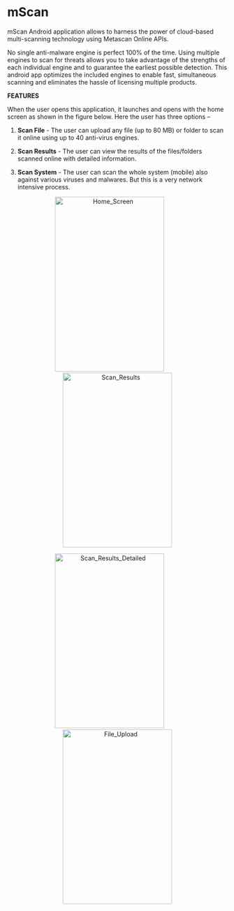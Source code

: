 mScan
=====

mScan Android application allows to harness the power of cloud-based multi-scanning technology using Metascan Online APIs. 

No single anti-malware engine is perfect 100% of the time. Using multiple engines to scan for threats allows you to take advantage of the strengths of each individual engine and to guarantee the earliest possible detection. This android app optimizes the included engines to enable fast, simultaneous scanning and eliminates the hassle of licensing multiple products.

**FEATURES**

When the user opens this application, it launches and opens with the home screen as shown in the figure below. Here the user has three options –

1. **Scan File** - 
The user can upload any file (up to 80 MB) or folder to scan it online using up to 40 anti-virus engines.

2.	**Scan Results** - 
The user can view the results of the files/folders scanned online with detailed information.

3. **Scan System** - 
The user can scan the whole system (mobile) also against various viruses and malwares. But this is a very network intensive process.

<p align="center">
<img src="https://raw2.github.com/singhalmanav/mScan/master/Snapshots/Home_Screen.png" title="Home_Screen" height="400px" width="250px" />&nbsp;&nbsp;&nbsp;&nbsp;&nbsp;&nbsp;&nbsp;&nbsp;&nbsp;
<img src="https://raw2.github.com/singhalmanav/mScan/master/Snapshots/Scan_Results_Info.png" title="Scan_Results" height="400px" width="250px" />
</p>

<p align="center">
<img src="https://raw2.github.com/singhalmanav/mScan/master/Snapshots/Scan_Result_Detailed.png" title="Scan_Results_Detailed" height="400px" width="250px" />&nbsp;&nbsp;&nbsp;&nbsp;&nbsp;&nbsp;&nbsp;&nbsp;&nbsp;
<img src="https://raw2.github.com/singhalmanav/mScan/master/Snapshots/Upload_File.png" title="File_Upload" height="400px" width="250px" />
</p>
